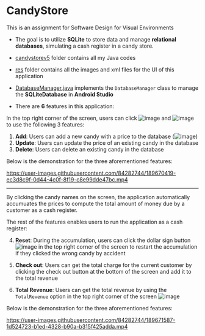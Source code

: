 # CandyStore

This is an assignment for Software Design for Visual Environments 

* The goal is to utilize **SQLite** to store data and manage **relational databases**, simulating a cash register in a candy store.
* [candystorev5](java/com/jblearning/candystorev5) folder contains all my Java codes
* [res](res) folder contains all the images and xml files for the UI of this application
* [DatabaseManager.java](java/com/jblearning/candystorev5/DatabaseManager.java) implements the `DatabaseManager` class to manage the **SQLiteDatabase** in **Android Studio**



* There are **6** features in this application:



In the top right corner of the screen, users can click ![image](https://user-images.githubusercontent.com/84282744/189679876-c2521ae6-cb09-4bf5-8aac-7d7307437ce7.png)
 and ![image](https://user-images.githubusercontent.com/84282744/189675743-5567e4f2-d38b-4ad3-97fa-f24986d73c3e.png) to use the following 3 features:

1. **Add**: Users can add a new candy with a price to the database  (![image](https://user-images.githubusercontent.com/84282744/189679987-2b727ac8-7d39-4eaa-91f5-e60b589eb834.png))
2. **Update**: Users can update the price of an existing candy in the database
3. **Delete**:  Users can delete an existing candy in the database

Below is the demonstration for the three aforementioned features:


https://user-images.githubusercontent.com/84282744/189670419-ec3d8c9f-0d44-4c0f-8f19-c8e99dde47bc.mp4



---

By clicking the candy names on the screen, the application automatically accumuates the prices to compute the total amount of money due by a customer as a cash register. 

The rest of the features enables users to run the application as a cash register: 

4. **Reset**: During the accumulation, users can click the dollar sign button ![image](https://user-images.githubusercontent.com/84282744/189680752-98ae091c-65b7-4cad-8bda-83234e02282a.png)
 in the top right corner of the screen to restart the accumulation if they clicked the wrong candy by accident

5. **Check out**: Users can get the total charge for the current customer by clicking the check out button at the bottom of the screen and add it to the total revenue

6. **Total Revenue**: Users can get the total revenue by using the `TotalRevenue` option in the top right corner of the screen ![image](https://user-images.githubusercontent.com/84282744/189675743-5567e4f2-d38b-4ad3-97fa-f24986d73c3e.png) 

Below is the demonstration for the three aforementioned features:

https://user-images.githubusercontent.com/84282744/189671587-1d524723-b1ed-4328-b90a-b315f425adda.mp4

